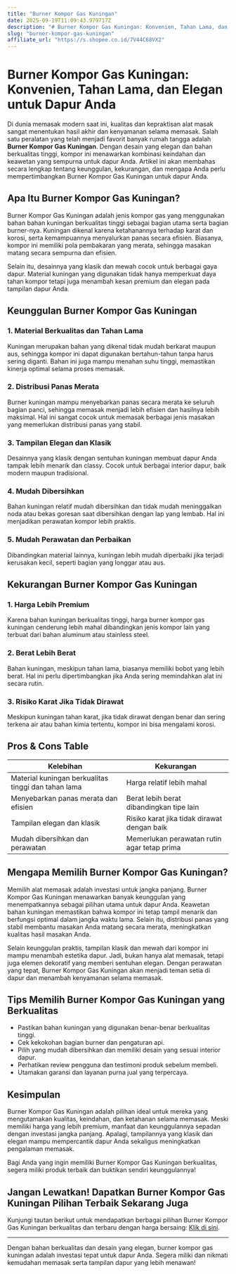 ```yaml
---
title: "Burner Kompor Gas Kuningan"
date: 2025-09-19T11:09:43.979717Z
description: "# Burner Kompor Gas Kuningan: Konvenien, Tahan Lama, dan Elegan untuk Dapur Anda..."
slug: "burner-kompor-gas-kuningan"
affiliate_url: "https://s.shopee.co.id/7V44C68VX2"
---
```

# Burner Kompor Gas Kuningan: Konvenien, Tahan Lama, dan Elegan untuk Dapur Anda

Di dunia memasak modern saat ini, kualitas dan kepraktisan alat masak sangat menentukan hasil akhir dan kenyamanan selama memasak. Salah satu peralatan yang telah menjadi favorit banyak rumah tangga adalah **Burner Kompor Gas Kuningan**. Dengan desain yang elegan dan bahan berkualitas tinggi, kompor ini menawarkan kombinasi keindahan dan keawetan yang sempurna untuk dapur Anda. Artikel ini akan membahas secara lengkap tentang keunggulan, kekurangan, dan mengapa Anda perlu mempertimbangkan Burner Kompor Gas Kuningan untuk dapur Anda.

## Apa Itu Burner Kompor Gas Kuningan?

Burner Kompor Gas Kuningan adalah jenis kompor gas yang menggunakan bahan bahan kuningan berkualitas tinggi sebagai bagian utama serta bagian burner-nya. Kuningan dikenal karena ketahanannya terhadap karat dan korosi, serta kemampuannya menyalurkan panas secara efisien. Biasanya, kompor ini memiliki pola pembakaran yang merata, sehingga masakan matang secara sempurna dan efisien.

Selain itu, desainnya yang klasik dan mewah cocok untuk berbagai gaya dapur. Material kuningan yang digunakan tidak hanya memperkuat daya tahan kompor tetapi juga menambah kesan premium dan elegan pada tampilan dapur Anda.

## Keunggulan Burner Kompor Gas Kuningan

### 1. Material Berkualitas dan Tahan Lama  
Kuningan merupakan bahan yang dikenal tidak mudah berkarat maupun aus, sehingga kompor ini dapat digunakan bertahun-tahun tanpa harus sering diganti. Bahan ini juga mampu menahan suhu tinggi, memastikan kinerja optimal selama proses memasak.

### 2. Distribusi Panas Merata  
Burner kuningan mampu menyebarkan panas secara merata ke seluruh bagian panci, sehingga memasak menjadi lebih efisien dan hasilnya lebih maksimal. Hal ini sangat cocok untuk memasak berbagai jenis masakan yang memerlukan distribusi panas yang stabil.

### 3. Tampilan Elegan dan Klasik  
Desainnya yang klasik dengan sentuhan kuningan membuat dapur Anda tampak lebih menarik dan classy. Cocok untuk berbagai interior dapur, baik modern maupun tradisional.

### 4. Mudah Dibersihkan  
Bahan kuningan relatif mudah dibersihkan dan tidak mudah meninggalkan noda atau bekas goresan saat dibersihkan dengan lap yang lembab. Hal ini menjadikan perawatan kompor lebih praktis.

### 5. Mudah Perawatan dan Perbaikan  
Dibandingkan material lainnya, kuningan lebih mudah diperbaiki jika terjadi kerusakan kecil, seperti bagian yang longgar atau aus.

## Kekurangan Burner Kompor Gas Kuningan

### 1. Harga Lebih Premium  
Karena bahan kuningan berkualitas tinggi, harga burner kompor gas kuningan cenderung lebih mahal dibandingkan jenis kompor lain yang terbuat dari bahan aluminum atau stainless steel.

### 2. Berat Lebih Berat  
Bahan kuningan, meskipun tahan lama, biasanya memiliki bobot yang lebih berat. Hal ini perlu dipertimbangkan jika Anda sering memindahkan alat ini secara rutin.

### 3. Risiko Karat Jika Tidak Dirawat  
Meskipun kuningan tahan karat, jika tidak dirawat dengan benar dan sering terkena air atau bahan kimia tertentu, kompor ini bisa mengalami korosi.

## Pros & Cons Table

| Kelebihan | Kekurangan |
| --- | --- |
| Material kuningan berkualitas tinggi dan tahan lama | Harga relatif lebih mahal |
| Menyebarkan panas merata dan efisien | Berat lebih berat dibandingkan tipe lain |
| Tampilan elegan dan klasik | Risiko karat jika tidak dirawat dengan baik |
| Mudah dibersihkan dan perawatan | Memerlukan perawatan rutin agar tetap prima |

## Mengapa Memilih Burner Kompor Gas Kuningan?

Memilih alat memasak adalah investasi untuk jangka panjang. Burner Kompor Gas Kuningan menawarkan banyak keunggulan yang menempatkannya sebagai pilihan utama untuk dapur Anda. Keawetan bahan kuningan memastikan bahwa kompor ini tetap tampil menarik dan berfungsi optimal dalam jangka waktu lama. Selain itu, distribusi panas yang stabil membantu masakan Anda matang secara merata, meningkatkan kualitas hasil masakan Anda.

Selain keunggulan praktis, tampilan klasik dan mewah dari kompor ini mampu menambah estetika dapur. Jadi, bukan hanya alat memasak, tetapi juga elemen dekoratif yang memberi sentuhan elegan. Dengan perawatan yang tepat, Burner Kompor Gas Kuningan akan menjadi teman setia di dapur dan menambah kenyamanan selama memasak.

## Tips Memilih Burner Kompor Gas Kuningan yang Berkualitas

- Pastikan bahan kuningan yang digunakan benar-benar berkualitas tinggi.
- Cek kekokohan bagian burner dan pengaturan api.
- Pilih yang mudah dibersihkan dan memiliki desain yang sesuai interior dapur.
- Perhatikan review pengguna dan testimoni produk sebelum membeli.
- Utamakan garansi dan layanan purna jual yang terpercaya.

## Kesimpulan

Burner Kompor Gas Kuningan adalah pilihan ideal untuk mereka yang mengutamakan kualitas, keindahan, dan ketahanan selama memasak. Meski memiliki harga yang lebih premium, manfaat dan keunggulannya sepadan dengan investasi jangka panjang. Apalagi, tampilannya yang klasik dan elegan mampu mempercantik dapur Anda sekaligus meningkatkan pengalaman memasak.

Bagi Anda yang ingin memiliki Burner Kompor Gas Kuningan berkualitas, segera miliki produk terbaik dan buktikan sendiri keunggulannya!

## Jangan Lewatkan! Dapatkan Burner Kompor Gas Kuningan Pilihan Terbaik Sekarang Juga

Kunjungi tautan berikut untuk mendapatkan berbagai pilihan Burner Kompor Gas Kuningan berkualitas dan terbaru dengan harga bersaing: [Klik di sini](https://s.shopee.co.id/7V44C68VX2).

---

Dengan bahan berkualitas dan desain yang elegan, burner kompor gas kuningan adalah investasi tepat untuk dapur Anda. Segera miliki dan nikmati kemudahan memasak serta tampilan dapur yang lebih menawan!